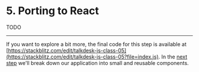 # 5. Porting to React

TODO

---
If you want to explore a bit more, the final code for this step is available at [https://stackblitz.com/edit/talkdesk-js-class-05](https://stackblitz.com/edit/talkdesk-js-class-05?file=index.js).
In the [next step](./06-break-app-into-small-components.md) we'll break down our application into small and reusable components.
